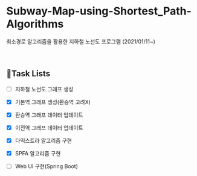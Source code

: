# Subway-Map-using-Shortest_Path-Algorithms

최소경로 알고리즘을 활용한 지하철 노선도 프로그램
(2021/01/11~)
<Br>
<Br>
<Br>
## 📌Task Lists
- [ ] 지하철 노선도 그래프 생성
-   [X] 기본역 그래프 생성(환승역 고려X)
-   [X] 환승역 그래프 데이터 업데이트
-   [X] 이전역 그래프 데이터 업데이트   
- [X] 다익스트라 알고리즘 구현
- [X] SPFA 알고리즘 구현
- [ ] Web UI 구현(Spring Boot)
 

